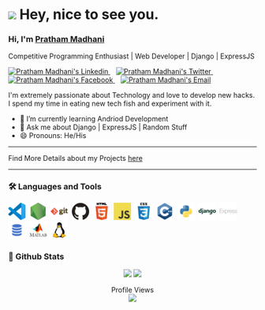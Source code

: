 # <img src="https://emojis.slackmojis.com/emojis/images/1531849430/4246/blob-sunglasses.gif?1531849430" width="30"> Hey, nice to see you.

### Hi, I'm [Pratham Madhani](https://github.com/P-28032002)
Competitive Programming Enthusiast | Web Developer | Django | ExpressJS

<a href="https://www.linkedin.com/in/pratham-madhani-4a05091b8/" target="_blank">
  <img height="32" width="32" alt="Pratham Madhani's Linkedin" src="https://cdn.jsdelivr.net/gh/devicons/devicon/icons/linkedin/linkedin-original.svg" />
</a>
&nbsp;&nbsp;
<a href="https://twitter.com/madhani_pratham" target="_blank">
  <img height="32" width="32" alt="Pratham Madhani's Twitter" src="https://cdn.jsdelivr.net/gh/devicons/devicon/icons/twitter/twitter-original.svg" />     
</a>
&nbsp;&nbsp;
<a href="https://www.facebook.com/pratham.madhani" target="_blank">
  <img height="32" width="32" alt="Pratham Madhani's Facebook" src="https://cdn.jsdelivr.net/gh/devicons/devicon/icons/facebook/facebook-original.svg" />          
</a>
&nbsp;&nbsp;
<a href="mailto:0.prathamadhani28@gmail.com" target="_blank">
  <img height="32" width="32" alt="Pratham Madhani's Email" src="https://cdn.jsdelivr.net/npm/simple-icons@latest/icons/gmail.svg" />
</a>

I'm extremely passionate about Technology and love to develop new hacks. I spend my time in eating new tech fish and experiment with it.

- 🌱 I’m currently learning Andriod Development
- 💬 Ask me about Django | ExpressJS | Random Stuff
- 😄 Pronouns: He/His

<hr>

<!-- ### Hosted Project

( Username/Mobile No: 7709915693 | Password: \<Project Name\>@12 | e.g. AssetTrading@12 )

- [Asset Trading](https://assettrading.azurewebsites.net) - [Azure Developer League Hackathon | Team Zeros & Ones | Runner Up](https://www.hackerearth.com/challenges/hackathon/azure-developer-league-hackathon/)
- [FastRide](https://fastride.azurewebsites.net) - [AWS Digital Innovation Hackathon | Team Chintamani | Top 5 Finalist](https://www.hackerearth.com/challenges/hackathon/aws-india-digital-innovation-hackathon/)
- [LifeLink](https://lifelink.eu-de.mybluemix.net/) - [IBM Reimagine Future Hackathon | Team Sukhakarta | Top 11 Finalist](https://www.hackerearth.com/challenges/hackathon/reimaginefuture-hackathon/?utm_source=platform&utm_medium=push&utm_campaign=ReimagineFutureHackathon)
- Login Credentials Manager - [Video Demo Link](https://drive.google.com/file/d/1ih3lDmSuKYymXenrha9ICDivqHvWWCFG/view) -->

Find More Details about my Projects [here](https://github.com/P-28032002)

<hr>

### 🛠 Languages and Tools

<img height="35" src="https://raw.githubusercontent.com/github/explore/80688e429a7d4ef2fca1e82350fe8e3517d3494d/topics/visual-studio-code/visual-studio-code.png">&nbsp;
<img height="35" src="https://raw.githubusercontent.com/github/explore/80688e429a7d4ef2fca1e82350fe8e3517d3494d/topics/nodejs/nodejs.png">&nbsp;
<img height="35" src="https://raw.githubusercontent.com/github/explore/80688e429a7d4ef2fca1e82350fe8e3517d3494d/topics/git/git.png">&nbsp;
<img height="35" src="https://raw.githubusercontent.com/github/explore/80688e429a7d4ef2fca1e82350fe8e3517d3494d/topics/github-api/github-api.png">&nbsp;
<img height="35" src="https://raw.githubusercontent.com/github/explore/80688e429a7d4ef2fca1e82350fe8e3517d3494d/topics/html/html.png">&nbsp;
<img height="35" src="https://raw.githubusercontent.com/github/explore/80688e429a7d4ef2fca1e82350fe8e3517d3494d/topics/javascript/javascript.png">&nbsp;
<img height="35" src="https://raw.githubusercontent.com/github/explore/80688e429a7d4ef2fca1e82350fe8e3517d3494d/topics/css/css.png">&nbsp;
<img height="35" src="https://raw.githubusercontent.com/github/explore/80688e429a7d4ef2fca1e82350fe8e3517d3494d/topics/cpp/cpp.png">&nbsp;
<img height="35" src="https://raw.githubusercontent.com/github/explore/80688e429a7d4ef2fca1e82350fe8e3517d3494d/topics/python/python.png">&nbsp;
<img height="35" src="https://raw.githubusercontent.com/github/explore/80688e429a7d4ef2fca1e82350fe8e3517d3494d/topics/django/django.png">&nbsp;
<img height="35" src="https://raw.githubusercontent.com/github/explore/80688e429a7d4ef2fca1e82350fe8e3517d3494d/topics/express/express.png">&nbsp;
<img height="35" src="https://raw.githubusercontent.com/github/explore/80688e429a7d4ef2fca1e82350fe8e3517d3494d/topics/sql/sql.png">&nbsp;
<img height="35" src="https://raw.githubusercontent.com/github/explore/80688e429a7d4ef2fca1e82350fe8e3517d3494d/topics/matlab/matlab.png">&nbsp;
<img height="35" src="https://raw.githubusercontent.com/github/explore/80688e429a7d4ef2fca1e82350fe8e3517d3494d/topics/linux/linux.png">&nbsp;

### 🎯 Github Stats

<p align = "center">
  <img src="https://github-readme-stats.vercel.app/api?username=P-28032002&show_icons=true&theme=bear" width=400>
  <img src="https://github-readme-streak-stats.herokuapp.com?user=P-28032002&theme=dark&hide_border=true" width=400>
</p>

<p align="center"> 
  Profile Views
  <br>
  <img src="https://profile-counter.glitch.me/P-28032002/count.svg" />
</p>
